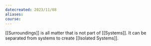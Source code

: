 ```yaml
---
datecreated: 2023/11/08
aliases: 
course:
---
```

[[Surroundings]] is all matter that is not part of [[Systems]]. It can be separated from systems to create [[Isolated Systems]].